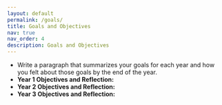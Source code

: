 ```yaml
---
layout: default
permalink: /goals/
title: Goals and Objectives
nav: true
nav_order: 4
description: Goals and Objectives
--- 
```


- Write a paragraph that summarizes your goals for each year and how you felt about those goals by the end of the year.
- **Year 1 Objectives and Reflection:**
- **Year 2 Objectives and Reflection:**
- **Year 3 Objectives and Reflection:**